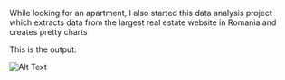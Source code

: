 While looking for an apartment, I also started this data analysis project which extracts data from the largest real estate website
in Romania and creates pretty charts

This is the output:

![Alt Text](https://github.com/tibipin/Web-Scraping-Imobiliare.Ro/blob/master/Imobiliare_Trim.gif)
